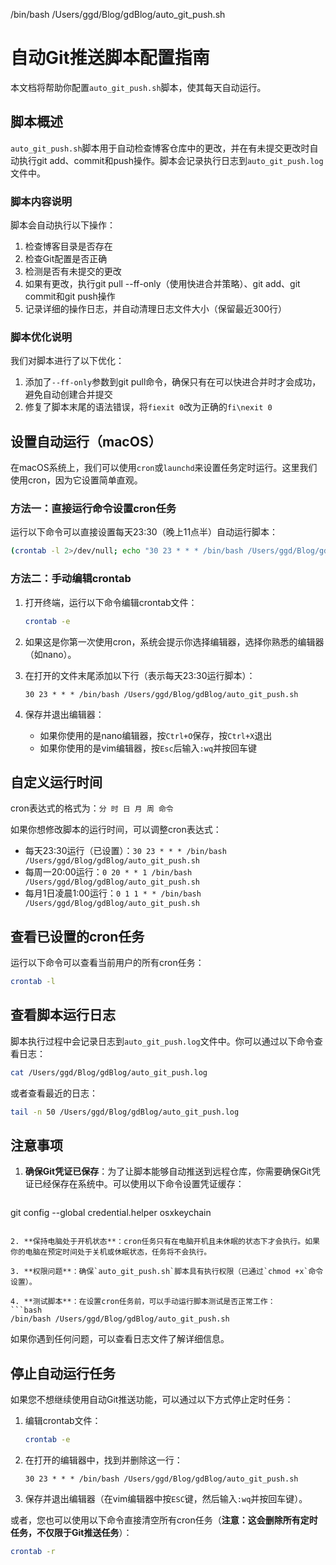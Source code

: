 /bin/bash /Users/ggd/Blog/gdBlog/auto_git_push.sh
# 自动Git推送脚本配置指南

本文档将帮助你配置`auto_git_push.sh`脚本，使其每天自动运行。

## 脚本概述

`auto_git_push.sh`脚本用于自动检查博客仓库中的更改，并在有未提交更改时自动执行git add、commit和push操作。脚本会记录执行日志到`auto_git_push.log`文件中。

### 脚本内容说明
脚本会自动执行以下操作：
1. 检查博客目录是否存在
2. 检查Git配置是否正确
3. 检测是否有未提交的更改
4. 如果有更改，执行git pull --ff-only（使用快进合并策略）、git add、git commit和git push操作
5. 记录详细的操作日志，并自动清理日志文件大小（保留最近300行）

### 脚本优化说明
我们对脚本进行了以下优化：
1. 添加了`--ff-only`参数到git pull命令，确保只有在可以快进合并时才会成功，避免自动创建合并提交
2. 修复了脚本末尾的语法错误，将`fiexit 0`改为正确的`fi\nexit 0`

## 设置自动运行（macOS）

在macOS系统上，我们可以使用`cron`或`launchd`来设置任务定时运行。这里我们使用cron，因为它设置简单直观。

### 方法一：直接运行命令设置cron任务

运行以下命令可以直接设置每天23:30（晚上11点半）自动运行脚本：

```bash
(crontab -l 2>/dev/null; echo "30 23 * * * /bin/bash /Users/ggd/Blog/gdBlog/auto_git_push.sh") | crontab -
```

### 方法二：手动编辑crontab

1. 打开终端，运行以下命令编辑crontab文件：
   ```bash
   crontab -e
   ```

2. 如果这是你第一次使用cron，系统会提示你选择编辑器，选择你熟悉的编辑器（如nano）。

3. 在打开的文件末尾添加以下行（表示每天23:30运行脚本）：
   ```
   30 23 * * * /bin/bash /Users/ggd/Blog/gdBlog/auto_git_push.sh
   ```

4. 保存并退出编辑器：
   - 如果你使用的是nano编辑器，按`Ctrl+O`保存，按`Ctrl+X`退出
   - 如果你使用的是vim编辑器，按`Esc`后输入`:wq`并按回车键

## 自定义运行时间

cron表达式的格式为：`分 时 日 月 周 命令`

如果你想修改脚本的运行时间，可以调整cron表达式：

- 每天23:30运行（已设置）：`30 23 * * * /bin/bash /Users/ggd/Blog/gdBlog/auto_git_push.sh`
- 每周一20:00运行：`0 20 * * 1 /bin/bash /Users/ggd/Blog/gdBlog/auto_git_push.sh`
- 每月1日凌晨1:00运行：`0 1 1 * * /bin/bash /Users/ggd/Blog/gdBlog/auto_git_push.sh`

## 查看已设置的cron任务

运行以下命令可以查看当前用户的所有cron任务：

```bash
crontab -l
```

## 查看脚本运行日志

脚本执行过程中会记录日志到`auto_git_push.log`文件中。你可以通过以下命令查看日志：

```bash
cat /Users/ggd/Blog/gdBlog/auto_git_push.log
```

或者查看最近的日志：

```bash
tail -n 50 /Users/ggd/Blog/gdBlog/auto_git_push.log
```

## 注意事项

1. **确保Git凭证已保存**：为了让脚本能够自动推送到远程仓库，你需要确保Git凭证已经保存在系统中。可以使用以下命令设置凭证缓存：
   ```bash
git config --global credential.helper osxkeychain
   ```

2. **保持电脑处于开机状态**：cron任务只有在电脑开机且未休眠的状态下才会执行。如果你的电脑在预定时间处于关机或休眠状态，任务将不会执行。

3. **权限问题**：确保`auto_git_push.sh`脚本具有执行权限（已通过`chmod +x`命令设置）。

4. **测试脚本**：在设置cron任务前，可以手动运行脚本测试是否正常工作：
   ```bash
   /bin/bash /Users/ggd/Blog/gdBlog/auto_git_push.sh
   ```

如果你遇到任何问题，可以查看日志文件了解详细信息。

## 停止自动运行任务
如果您不想继续使用自动Git推送功能，可以通过以下方式停止定时任务：

1. 编辑crontab文件：
   ```bash
   crontab -e
   ```
   
2. 在打开的编辑器中，找到并删除这一行：
   ```
   30 23 * * * /bin/bash /Users/ggd/Blog/gdBlog/auto_git_push.sh
   ```
   
3. 保存并退出编辑器（在vim编辑器中按`ESC`键，然后输入`:wq`并按回车键）。

或者，您也可以使用以下命令直接清空所有cron任务（**注意：这会删除所有定时任务，不仅限于Git推送任务**）：
```bash
crontab -r
```
